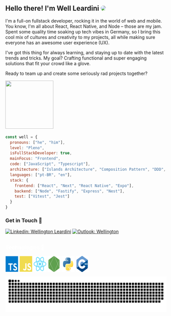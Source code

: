 <h2> 
  Hello there! I'm Well Leardini
  <img src='https://github.com/rwellingtonr.png' height='30' style='border-radius: 30px;'   />

</h2>

I'm a full-on fullstack developer, rocking it in the world of web and mobile. You know, I'm all about React, React Native, and Node – those are my jam. Spent some quality time soaking up tech vibes in Germany, so I bring this cool mix of cultures and creativity to my projects, all while making sure everyone has an awesome user experience (UX).

I've got this thing for always learning, and staying up to date with the latest trends and tricks. My goal? Crafting functional and super engaging solutions that fit your crowd like a glove.

Ready to team up and create some seriously rad projects together?


 <img    src='https://media.giphy.com/media/6ib6KPmkeAjDTxMxij/giphy.gif' 
         height='150'
         width='150'/>

  <!--Personal Information-->
 
```javascript
const well = {
  pronouns: ["he", "him"],
  level: "Pleno",
  isFullStackDeveloper: true,
  mainFocus: "Frontend",
  code: ["JavaScript", "Typescript"],
  architecture: ["Islands Architecture", "Composition Pattern", "DDD", "TDD", "Microservices"],
  languages: ["pt-BR", "en"],
  stack: {
    frontend: ["React", "Next", "React Native", "Expo"],
    backend: ["Node", "Fastify", "Express", "Nest"],
    test: ["Vitest", "Jest"]
  }
}
```
### Get in Touch 📱

[![Linkedin: Wellington Leardini](https://img.shields.io/badge/-Wellington_Leardini-blue?style=flat-square&logo=Linkedin&logoColor=white&link=https://www.linkedin.com/in/leardiniramoswellington/)](https://www.linkedin.com/in/leardiniramoswellington/)
[![Outlook: Wellington](https://img.shields.io/badge/Microsoft_Outlook-0078D4?style=flat-square&logo=microsoft-outlook&logoColor=white&link=mailto:wellington-158@hotmail.com)](mailto:wellington-158@hotmail.com)

<!-- Knowledge -->
  <h3 style="color: white; padding-top: 0.5em">Technologies 🚀</h3>
<div style="display: inline-block">
   <img align="center" alt="TS" height="50" width="40" src="https://raw.githubusercontent.com/devicons/devicon/2ae2a900d2f041da66e950e4d48052658d850630/icons/typescript/typescript-plain.svg">
  <img align="center" alt="JS" height="50" width="40" src="https://raw.githubusercontent.com/devicons/devicon/master/icons/javascript/javascript-plain.svg">
  <img align="center" alt="React" height="50" width="40" src="https://raw.githubusercontent.com/devicons/devicon/master/icons/react/react-original.svg">
  <img align="center" alt="NodeJS" height="50" width="40" src="https://raw.githubusercontent.com/devicons/devicon/master/icons/nodejs/nodejs-plain.svg">
  <img align="center" alt="Python" height="50" width="40" src="https://raw.githubusercontent.com/devicons/devicon/master/icons/python/python-original.svg">
  <img align="center" alt="C++" height="50" width="40" src="https://raw.githubusercontent.com/devicons/devicon/master/icons/cplusplus/cplusplus-original.svg">
</div>

![Snake animation](https://github.com/rwellingtonr/rwellingtonr/blob/output/github-contribution-grid-snake.svg)

</div>
